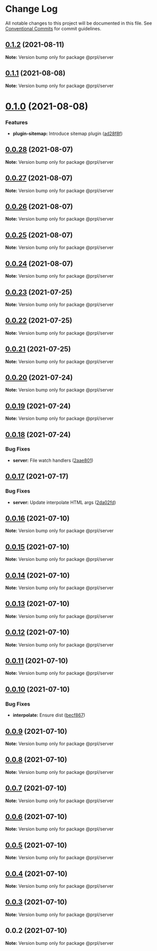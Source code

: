 # Change Log

All notable changes to this project will be documented in this file.
See [Conventional Commits](https://conventionalcommits.org) for commit guidelines.

## [0.1.2](https://github.com/tyhopp/prpl/compare/@prpl/server@0.1.1...@prpl/server@0.1.2) (2021-08-11)

**Note:** Version bump only for package @prpl/server





## [0.1.1](https://github.com/tyhopp/prpl/compare/@prpl/server@0.1.0...@prpl/server@0.1.1) (2021-08-08)

**Note:** Version bump only for package @prpl/server





# [0.1.0](https://github.com/tyhopp/prpl/compare/@prpl/server@0.0.28...@prpl/server@0.1.0) (2021-08-08)


### Features

* **plugin-sitemap:** Introduce sitemap plugin ([ad28f8f](https://github.com/tyhopp/prpl/commit/ad28f8fa2ad7882fd328a41fcc2757b70599a565))





## [0.0.28](https://github.com/tyhopp/prpl/compare/@prpl/server@0.0.27...@prpl/server@0.0.28) (2021-08-07)

**Note:** Version bump only for package @prpl/server





## [0.0.27](https://github.com/tyhopp/prpl/compare/@prpl/server@0.0.26...@prpl/server@0.0.27) (2021-08-07)

**Note:** Version bump only for package @prpl/server





## [0.0.26](https://github.com/tyhopp/prpl/compare/@prpl/server@0.0.25...@prpl/server@0.0.26) (2021-08-07)

**Note:** Version bump only for package @prpl/server





## [0.0.25](https://github.com/tyhopp/prpl/compare/@prpl/server@0.0.24...@prpl/server@0.0.25) (2021-08-07)

**Note:** Version bump only for package @prpl/server





## [0.0.24](https://github.com/tyhopp/prpl/compare/@prpl/server@0.0.23...@prpl/server@0.0.24) (2021-08-07)

**Note:** Version bump only for package @prpl/server





## [0.0.23](https://github.com/tyhopp/prpl/compare/@prpl/server@0.0.22...@prpl/server@0.0.23) (2021-07-25)

**Note:** Version bump only for package @prpl/server





## [0.0.22](https://github.com/tyhopp/prpl/compare/@prpl/server@0.0.21...@prpl/server@0.0.22) (2021-07-25)

**Note:** Version bump only for package @prpl/server





## [0.0.21](https://github.com/tyhopp/prpl/compare/@prpl/server@0.0.20...@prpl/server@0.0.21) (2021-07-25)

**Note:** Version bump only for package @prpl/server





## [0.0.20](https://github.com/tyhopp/prpl/compare/@prpl/server@0.0.19...@prpl/server@0.0.20) (2021-07-24)

**Note:** Version bump only for package @prpl/server





## [0.0.19](https://github.com/tyhopp/prpl/compare/@prpl/server@0.0.18...@prpl/server@0.0.19) (2021-07-24)

**Note:** Version bump only for package @prpl/server





## [0.0.18](https://github.com/tyhopp/prpl/compare/@prpl/server@0.0.17...@prpl/server@0.0.18) (2021-07-24)


### Bug Fixes

* **server:** File watch handlers ([2aae801](https://github.com/tyhopp/prpl/commit/2aae801bbd7dd5c77e5ebb01ac547b26566c49c1))





## [0.0.17](https://github.com/tyhopp/prpl/compare/@prpl/server@0.0.16...@prpl/server@0.0.17) (2021-07-17)


### Bug Fixes

* **server:** Update interpolate HTML args ([2da02fd](https://github.com/tyhopp/prpl/commit/2da02fd4abbfc51107314508449a00eeca40fc2c))





## [0.0.16](https://github.com/tyhopp/prpl/compare/@prpl/server@0.0.15...@prpl/server@0.0.16) (2021-07-10)

**Note:** Version bump only for package @prpl/server





## [0.0.15](https://github.com/tyhopp/prpl/compare/@prpl/server@0.0.14...@prpl/server@0.0.15) (2021-07-10)

**Note:** Version bump only for package @prpl/server





## [0.0.14](https://github.com/tyhopp/prpl/compare/@prpl/server@0.0.13...@prpl/server@0.0.14) (2021-07-10)

**Note:** Version bump only for package @prpl/server





## [0.0.13](https://github.com/tyhopp/prpl/compare/@prpl/server@0.0.12...@prpl/server@0.0.13) (2021-07-10)

**Note:** Version bump only for package @prpl/server





## [0.0.12](https://github.com/tyhopp/prpl/compare/@prpl/server@0.0.11...@prpl/server@0.0.12) (2021-07-10)

**Note:** Version bump only for package @prpl/server





## [0.0.11](https://github.com/tyhopp/prpl/compare/@prpl/server@0.0.10...@prpl/server@0.0.11) (2021-07-10)

**Note:** Version bump only for package @prpl/server





## [0.0.10](https://github.com/tyhopp/prpl/compare/@prpl/server@0.0.9...@prpl/server@0.0.10) (2021-07-10)


### Bug Fixes

* **interpolate:** Ensure dist ([becf867](https://github.com/tyhopp/prpl/commit/becf86773572f761d7a1f1393e4a625945c287dc))





## [0.0.9](https://github.com/tyhopp/prpl/compare/@prpl/server@0.0.8...@prpl/server@0.0.9) (2021-07-10)

**Note:** Version bump only for package @prpl/server





## [0.0.8](https://github.com/tyhopp/prpl/compare/@prpl/server@0.0.7...@prpl/server@0.0.8) (2021-07-10)

**Note:** Version bump only for package @prpl/server





## [0.0.7](https://github.com/tyhopp/prpl/compare/@prpl/server@0.0.6...@prpl/server@0.0.7) (2021-07-10)

**Note:** Version bump only for package @prpl/server





## [0.0.6](https://github.com/tyhopp/prpl/compare/@prpl/server@0.0.5...@prpl/server@0.0.6) (2021-07-10)

**Note:** Version bump only for package @prpl/server





## [0.0.5](https://github.com/tyhopp/prpl/compare/@prpl/server@0.0.4...@prpl/server@0.0.5) (2021-07-10)

**Note:** Version bump only for package @prpl/server





## [0.0.4](https://github.com/tyhopp/prpl/compare/@prpl/server@0.0.3...@prpl/server@0.0.4) (2021-07-10)

**Note:** Version bump only for package @prpl/server





## [0.0.3](https://github.com/tyhopp/prpl/compare/@prpl/server@0.0.2...@prpl/server@0.0.3) (2021-07-10)

**Note:** Version bump only for package @prpl/server





## 0.0.2 (2021-07-10)

**Note:** Version bump only for package @prpl/server
